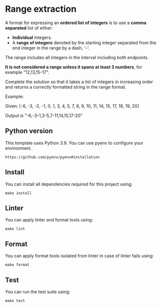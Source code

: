 # Range extraction

A format for expressing an **ordered list of integers** is to use a **comma separated** list of either:
- **Individual** integers.
- A **range of integers** denoted by the starting integer separated from the end integer in the range by a dash, '-'.

The range includes all integers in the interval including both endpoints. 

**It is not considered a range unless it spans at least 3 numbers**, for example "12,13,15-17".

Complete the solution so that it takes a list of integers in increasing order and returns a correctly formatted string in the range format.

Example:

Given: [-6, -3, -2, -1, 0, 1, 3, 4, 5, 7, 8, 9, 10, 11, 14, 15, 17, 18, 19, 20]

Output is "-6,-3-1,3-5,7-11,14,15,17-20"

## Python version

This template uses Python 3.9. You can use pyenv to configure your environment.

```
https://github.com/pyenv/pyenv#installation
```

## Install
You can install all dependencies required for this project using:
````shell
make install
````

## Linter
You can apply linter and format tools using:
````shell
make lint
````

## Format
You can apply format tools isolated from linter in case of linter fails using:
````shell
make format
````

## Test
You can run the test suite using:
````shell
make test
````
